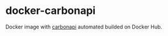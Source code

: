 # docker-carbonapi

Docker image with [carbonapi](https://github.com/go-graphite/carbonapi) automated builded on Docker Hub.
